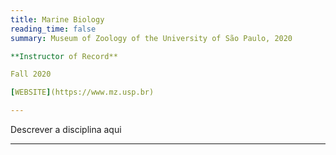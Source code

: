 ```yaml
---
title: Marine Biology
reading_time: false
summary: Museum of Zoology of the University of São Paulo, 2020

**Instructor of Record**

Fall 2020

[WEBSITE](https://www.mz.usp.br)

---
```


Descrever a disciplina aqui

---

